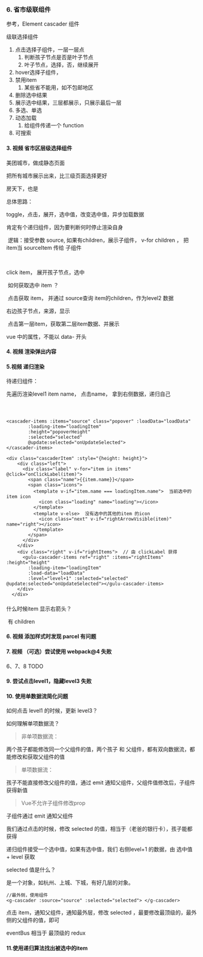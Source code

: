 

### 6. 省市级联组件



参考，Element  cascader 组件

级联选择组件

1. 点击选择子组件，一层一层点
   1. 判断孩子节点是否是叶子节点
   2. 叶子节点，选择，否，继续展开
2. hover选择子组件，
3. 禁用item
   1. 某些省不能用，如不包邮地区
4. 删除选中结果
5. 展示选中结果，三层都展示，只展示最后一层
6. 多选、单选
7. 动态加载
   1. 给组件传递一个 function
8. 可搜索





#### 3. 视频 省市区层级选择组件

美团城市，做成静态页面

把所有城市展示出来，比三级页面选择更好

房天下，也是



总体思路：

toggle，点击，展开，选中值，改变选中值，异步加载数据

肯定有个递归组件，因为要判断何时停止渲染自身

​	逻辑：接受参数 source, 如果有children，展示子组件，   v-for children ， 把 item当 sourceItem 传给 子组件

​	

click item， 展开孩子节点，选中

​		如何获取选中 item ？

​		点击获取 item， 并通过 source查询 item的children，作为level2 数据

右边孩子节点，来源，显示

​	点击第一层item，获取第二层item数据、并展示



vue 中的属性，不能以 data- 开头

#### 4. 视频 渲染弹出内容

#### 5.视频 递归渲染

待递归组件：

先遍历渲染level1 item name， 点击name， 拿到右侧数据，递归自己

```vue



<cascader-items :items="source" class="popover" :loadData="loadData"
        :loading-item="loadingItem"
        :height="popoverHeight" 
        :selected="selected" 
        @update:selected="onUpdateSelected">
</cascader-items>

<div class="cascaderItem" :style="{height: height}">
    <div class="left">
      <div class="label" v-for="item in items" @click="onClickLabel(item)">
        <span class="name">{{item.name}}</span>
        <span class="icons">
          <template v-if="item.name === loadingItem.name">  当前选中的item icon
            <icon class="loading" name="loading"></icon>
          </template>
          <template v-else>  没有选中的其他的item 的icon
            <icon class="next" v-if="rightArrowVisible(item)" name="right"></icon>
          </template>
        </span>
      </div>
    </div>
    <div class="right" v-if="rightItems">  // 由 clickLabel 获得
      <gulu-cascader-items ref="right" :items="rightItems" :height="height"
        :loading-item="loadingItem"
        :load-data="loadData"
        :level="level+1" :selected="selected" @update:selected="onUpdateSelected"></gulu-cascader-items>
    </div>
  </div>
```

#### 

什么时候item 显示右箭头？

​	有 children





#### 6. 视频 添加样式时发现 parcel 有问题
#### 7. 视频 （可选）尝试使用 webpack@4 失败

6、7、8  TODO 



#### 9. 尝试点击level1，隐藏level3 失败

#### 10. 使用单数据流简化问题

如何点击 level1 的时候，更新 level3？



如何理解单项数据流？

> 非单项数据流：

两个孩子都能修改同一个父组件的值，两个孩子 和 父组件，都有双向数据流，都能修改和获取父组件的值

> 单项数据流：

孩子不能直接修改父组件的值，通过 emit 通知父组件，父组件值修改后，子组件获得新值

> Vue不允许子组件修改prop

子组件通过 emit 通知父组件



我们通过点击的时候，修改 selected 的值，相当于（老爸的银行卡），孩子能都获得

递归组件接受一个选中值，如果有选中值，我们 右侧level+1 的数据，由 选中值 + level 获取



selected 值是什么？

是一个对象，如杭州、上城、下城，有好几层的对象。



```vue
//最外侧，使用组件
<g-cascader :source="source" :selected="selected"> </g-cascader>
```

点击 item，通知父组件，通知最外层，修改 selected ，最要修改最顶级的，最外侧的父组件的值，即可

eventBus 相当于 最顶级的 redux 



#### 11.使用递归算法找出被选中的item